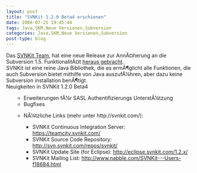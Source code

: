 ```yaml
---
layout: post
title: "SVNKit 1.2.0 Beta4 erschienen"
date: 2008-07-25 19:45:44
tags: Java,SKM,Neue Versionen,Subversion
categories: Java,SKM,Neue Versionen,Subversion
post-type: blog
---
```

Das <a href="http://www.svnkit.com"  title="SVNKit">SVNKit Team</a>, hat eine neue Release zur AnnÃ¤herung an die Subversion 1.5. FunktionalitÃ¤t <a href="http://www.nabble.com/-ANN--SVNKit-1.2.0-beta4-is-available.-td18655426.html"  title="Announcement">heraus gebracht</a>.
<br/>
SVNKit ist eine reine Java Bibliothek, die es ermÃ¶glicht alle Funktionen, die auch Subversion bietet mithilfe von Java auszufÃ¼hren, aber dazu keine Subversion installation benÃ¶tigt.
<br/>
Neuigkeiten in SVNKit 1.2.0 Beta4<ul>
<ul>
<li>Erweiterungen fÃ¼r SASL Authentifizierungs UnterstÃ¼tzung</il>
<li>Bugfixes</li>
</ul>
<ul>
<li>NÃ¼tzliche Links (mehr unter http://svnkit.com/):</li>
 <ul>
 <li>SVNKit Continuous Integration Server: <a href="https://teamcity.svnkit.com/" >https://teamcity.svnkit.com/</a></li>
 <li>SVNKit Source Code Repository: <a href="http://svn.svnkit.com/repos/svnkit/" >http://svn.svnkit.com/repos/svnkit/</a></li>
 <li>SVNKit Update Site (for Eclipse): <a href="http://eclipse.svnkit.com/1.2.x/" >http://eclipse.svnkit.com/1.2.x/</a></li>
 <li>SVNKit Mailing List: <a href="http://www.nabble.com/SVNKit---Users-f18684.html" >http://www.nabble.com/SVNKit---Users-f18684.html</a></li>
 </ul>
</ul>
